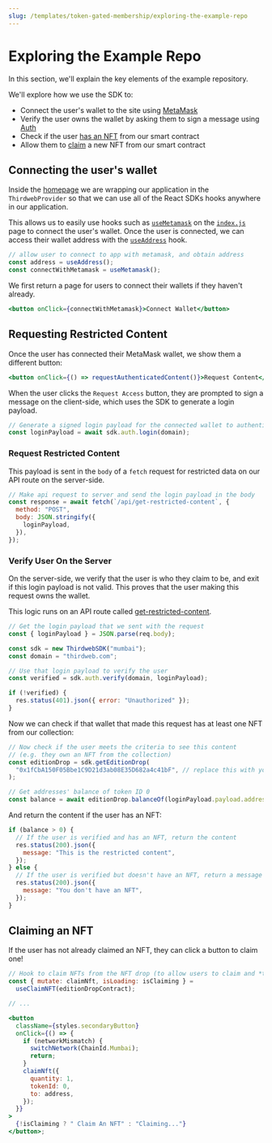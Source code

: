 ```yaml
---
slug: /templates/token-gated-membership/exploring-the-example-repo
---
```


# Exploring the Example Repo

In this section, we'll explain the key elements of the example repository.

We'll explore how we use the SDK to:

- Connect the user's wallet to the site using [MetaMask](/react/react.usemetamask)
- Verify the user owns the wallet by asking them to sign a message using [Auth](/building-web3-apps/authenticating-users)
- Check if the user [has an NFT](https://portal.thirdweb.com/pre-built-contracts/edition-drop#amount-of-tokens-owned-by-a-specific-wallet) from our smart contract
- Allow them to [claim](/react/react.useclaimnft) a new NFT from our smart contract

## Connecting the user's wallet

Inside the [homepage](https://github.com/thirdweb-example/nft-gated-website/blob/main/pages/index.jsx)
we are wrapping our application in the `ThirdwebProvider` so that we can use all of the React SDKs hooks anywhere in our application.

This allows us to easily use hooks such as [`useMetamask`](https://portal.thirdweb.com/react/react.usemetamask) on the [`index.js`](https://github.com/thirdweb-example/nft-gated-website/blob/main/pages/index.jsx) page to connect the user's wallet. Once the user is connected, we can access their wallet address with the [`useAddress`](https://portal.thirdweb.com/react/react.useaddress) hook.

```jsx title="index.js"
// allow user to connect to app with metamask, and obtain address
const address = useAddress();
const connectWithMetamask = useMetamask();
```

We first return a page for users to connect their wallets if they haven't already.

```jsx title="index.js"
<button onClick={connectWithMetamask}>Connect Wallet</button>
```

## Requesting Restricted Content

Once the user has connected their MetaMask wallet, we show them a different button:

```jsx title="index.js"
<button onClick={() => requestAuthenticatedContent()}>Request Content</button>
```

When the user clicks the `Request Access` button, they are prompted to sign a message on the client-side, which uses the SDK to generate a login payload.

```jsx title="index.js"
// Generate a signed login payload for the connected wallet to authenticate with
const loginPayload = await sdk.auth.login(domain);
```

### Request Restricted Content

This payload is sent in the `body` of a `fetch` request for restricted data on our API route on the server-side.

```jsx title="index.js"
// Make api request to server and send the login payload in the body
const response = await fetch(`/api/get-restricted-content`, {
  method: "POST",
  body: JSON.stringify({
    loginPayload,
  }),
});
```

### Verify User On the Server

On the server-side, we verify that the user is who they claim to be, and exit if this login payload is not valid. This proves that the user making this request owns the wallet.

This logic runs on an API route called [get-restricted-content](https://github.com/thirdweb-example/nft-gated-website/blob/main/pages/index.jsx).

```jsx title="api/get-restricted-content.js"
// Get the login payload that we sent with the request
const { loginPayload } = JSON.parse(req.body);

const sdk = new ThirdwebSDK("mumbai");
const domain = "thirdweb.com";

// Use that login payload to verify the user
const verified = sdk.auth.verify(domain, loginPayload);

if (!verified) {
  res.status(401).json({ error: "Unauthorized" });
}
```

Now we can check if that wallet that made this request has at least one NFT from our collection:

```jsx title="api/get-restricted-content.js"
// Now check if the user meets the criteria to see this content
// (e.g. they own an NFT from the collection)
const editionDrop = sdk.getEditionDrop(
  "0x1fCbA150F05Bbe1C9D21d3ab08E35D682a4c41bF", // replace this with your contract address
);

// Get addresses' balance of token ID 0
const balance = await editionDrop.balanceOf(loginPayload.payload.address, 0);
```

And return the content if the user has an NFT:

```jsx title="api/get-restricted-content.js"
if (balance > 0) {
  // If the user is verified and has an NFT, return the content
  res.status(200).json({
    message: "This is the restricted content",
  });
} else {
  // If the user is verified but doesn't have an NFT, return a message
  res.status(200).json({
    message: "You don't have an NFT",
  });
}
```

## Claiming an NFT

If the user has not already claimed an NFT, they can click a button to claim one!

```jsx title="index.js"
// Hook to claim NFTs from the NFT drop (to allow users to claim and *then* view the restricted content)
const { mutate: claimNft, isLoading: isClaiming } =
  useClaimNFT(editionDropContract);

// ...

<button
  className={styles.secondaryButton}
  onClick={() => {
    if (networkMismatch) {
      switchNetwork(ChainId.Mumbai);
      return;
    }
    claimNft({
      quantity: 1,
      tokenId: 0,
      to: address,
    });
  }}
>
  {!isClaiming ? " Claim An NFT" : "Claiming..."}
</button>;
```
